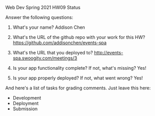 
Web Dev Spring 2021 HW09 Status

Answer the following questions:


1. What's your name?
Addison Chen


2. What's the URL of the github repo with your work for this HW?
https://github.com/addisonchen/events-spa


3. What's the URL that you deployed to?
http://events-spa.swoogity.com/meetings/3


4. Is your app functionality complete? If not, what's missing?
Yes!


5. Is your app properly deployed? If not, what went wrong?
Yes!




And here's a list of tasks for grading comments. Just leave this here:
 - Development
 - Deployment
 - Submission
